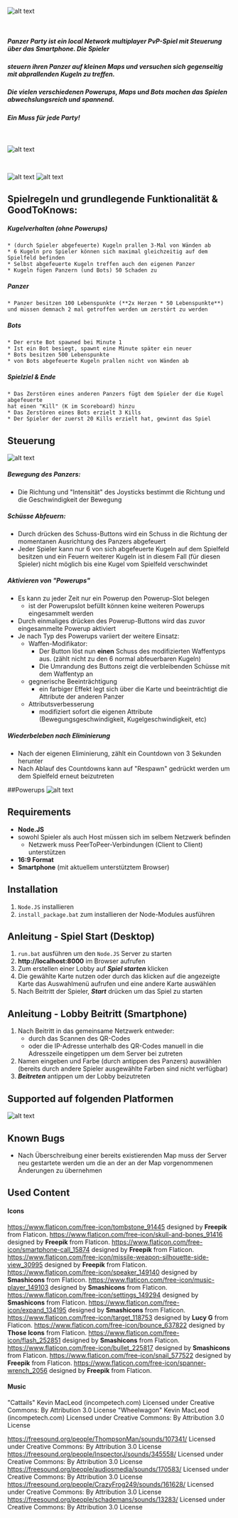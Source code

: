 ﻿![alt text](./public/graphics/banner.svg)

&nbsp;
##### Panzer Party ist ein local Network multiplayer PvP-Spiel mit Steuerung über das Smartphone. Die Spieler
##### steuern ihren Panzer auf kleinen Maps und versuchen sich gegenseitig mit abprallenden Kugeln zu treffen. 
##### Die vielen verschiedenen Powerups, Maps und Bots machen das Spielen abwechslungsreich und spannend.
##### Ein Muss für jede Party!
&nbsp;  

![alt text](./media/screenshots/screen_1.png)

&nbsp;  

![alt text](./media/screenshots/mobile_1mock.png)
![alt text](./media/screenshots/mobile_2mock.png)



## Spielregeln und grundlegende Funktionalität & GoodToKnows:
##### Kugelverhalten (ohne Powerups)
    * (durch Spieler abgefeuerte) Kugeln prallen 3-Mal von Wänden ab
    * 6 Kugeln pro Spieler können sich maximal gleichzeitig auf dem Spielfeld befinden
    * Selbst abgefeuerte Kugeln treffen auch den eigenen Panzer
    * Kugeln fügen Panzern (und Bots) 50 Schaden zu
##### Panzer
    * Panzer besitzen 100 Lebenspunkte (**2x Herzen * 50 Lebenspunkte**)
    und müssen demnach 2 mal getroffen werden um zerstört zu werden
##### Bots
    * Der erste Bot spawned bei Minute 1
    * Ist ein Bot besiegt, spawnt eine Minute später ein neuer
    * Bots besitzen 500 Lebenspunkte
    * von Bots abgefeuerte Kugeln prallen nicht von Wänden ab
##### Spielziel & Ende
    * Das Zerstören eines anderen Panzers fügt dem Spieler der die Kugel abgefeuerte
    hat einen "Kill" (K im Scoreboard) hinzu
    * Das Zerstören eines Bots erzielt 3 Kills
    * Der Spieler der zuerst 20 Kills erzielt hat, gewinnt das Spiel

## Steuerung
![alt text](./media/screenshots/mobile_2_beschriftet.png)
##### Bewegung des Panzers:
* Die Richtung und "Intensität" des Joysticks bestimmt die Richtung und die Geschwindigkeit der Bewegung
##### Schüsse Abfeuern:
* Durch drücken des Schuss-Buttons wird ein Schuss in die Richtung der momentanen Ausrichtung des Panzers abgefeuert
* Jeder Spieler kann nur 6 von sich abgefeuerte Kugeln auf dem Spielfeld besitzen und ein Feuern weiterer Kugeln ist in diesem Fall (für diesen Spieler) nicht möglich bis eine Kugel vom Spielfeld verschwindet
##### Aktivieren von "Powerups"
* Es kann zu jeder Zeit nur ein Powerup den Powerup-Slot belegen
    * ist der Powerupslot befüllt können keine weiteren Powerups eingesammelt werden 
* Durch einmaliges drücken des Powerup-Buttons wird das zuvor eingesammelte Powerup aktiviert
* Je nach Typ des Powerups variiert der weitere Einsatz:
    * Waffen-Modifikator: 
        * Der Button löst nun **einen** Schuss des modifizierten Waffentyps aus. (zählt nicht zu den 6 normal abfeuerbaren Kugeln)
        * Die Umrandung des Buttons zeigt die verbleibenden Schüsse mit dem Waffentyp an
    * gegnerische Beeinträchtigung
        * ein farbiger Effekt legt sich über die Karte und beeinträchtigt die Attribute der anderen Panzer
    * Attributsverbesserung
        *  modifiziert sofort die eigenen Attribute (Bewegungsgeschwindigkeit, Kugelgeschwindigkeit, etc)
##### Wiederbeleben nach Eliminierung
* Nach der eigenen Eliminierung, zählt ein Countdown von 3 Sekunden herunter
* Nach Ablauf des Countdowns kann auf "Respawn" gedrückt werden um dem Spielfeld erneut beizutreten

##Powerups
![alt text](./media/screenshots/powerups.png)

## Requirements
+ **Node.JS**
+ sowohl Spieler als auch Host müssen sich im selbem Netzwerk befinden
    + Netzwerk muss PeerToPeer-Verbindungen (Client to Client) unterstützen   
+ **16:9 Format** 
+ **Smartphone** (mit aktuellem unterstütztem Browser)
## Installation
1. `Node.JS` installieren
2. `install_package.bat` zum installieren der Node-Modules ausführen

## Anleitung - Spiel Start  (Desktop)
1. `run.bat` ausführen um den `Node.JS` Server zu starten
2. **http://localhost:8000** im Browser aufrufen
3. Zum erstellen einer Lobby auf ***Spiel starten*** klicken
4. Die gewählte Karte nutzen oder durch das klicken auf die angezeigte Karte das Auswahlmenü aufrufen und eine andere Karte auswählen
5. Nach Beitritt der Spieler,  ***Start*** drücken um das Spiel zu starten

## Anleitung - Lobby Beitritt   (Smartphone)
1. Nach Beitritt in das gemeinsame Netzwerk  entweder:
    * durch das Scannen des QR-Codes
    * oder die IP-Adresse unterhalb des QR-Codes manuell in die Adresszeile eingetippen um
   dem Server bei zutreten
2. Namen eingeben und Farbe (durch antippen des Panzers) auswählen (bereits durch andere Spieler ausgewählte Farben sind nicht verfügbar)
3. ***Beitreten*** antippen um der Lobby beizutreten



## Supported auf folgenden Platformen
![alt text](./media/runson.png)
## Known Bugs
* Nach Überschreibung einer bereits existierenden Map muss der Server neu gestartete werden um die an der an der Map vorgenommenen Änderungen zu übernehmen

## Used Content
#### Icons
https://www.flaticon.com/free-icon/tombstone_91445 designed by **Freepik** from Flaticon.
https://www.flaticon.com/free-icon/skull-and-bones_91416 designed by **Freepik** from Flaticon.
https://www.flaticon.com/free-icon/smartphone-call_15874 designed by **Freepik** from Flaticon.
https://www.flaticon.com/free-icon/missile-weapon-silhouette-side-view_30995 designed by **Freepik** from Flaticon.
https://www.flaticon.com/free-icon/speaker_149140 designed by **Smashicons** from Flaticon.
https://www.flaticon.com/free-icon/music-player_149103 designed by **Smashicons** from Flaticon.
https://www.flaticon.com/free-icon/settings_149294 designed by **Smashicons** from Flaticon.
https://www.flaticon.com/free-icon/expand_134195 designed by **Smashicons** from Flaticon.
https://www.flaticon.com/free-icon/target_118753 designed by **Lucy G** from Flaticon.
https://www.flaticon.com/free-icon/bounce_637822 designed by **Those Icons** from Flaticon.
https://www.flaticon.com/free-icon/flash_252851 designed by **Smashicons** from Flaticon.
https://www.flaticon.com/free-icon/bullet_225817 designed by **Smashicons** from Flaticon.
https://www.flaticon.com/free-icon/snail_577522 designed by **Freepik** from Flaticon.
https://www.flaticon.com/free-icon/spanner-wrench_2056 designed by **Freepik** from Flaticon.

#### Music
"Cattails" Kevin MacLeod (incompetech.com) Licensed under Creative Commons: By Attribution 3.0 License
"Wheelwagon" Kevin MacLeod (incompetech.com) Licensed under Creative Commons: By Attribution 3.0 License

https://freesound.org/people/ThompsonMan/sounds/107341/ Licensed under Creative Commons: By Attribution 3.0 License
https://freesound.org/people/InspectorJ/sounds/345558/ Licensed under Creative Commons: By Attribution 3.0 License
https://freesound.org/people/audiosmedia/sounds/170583/ Licensed under Creative Commons: By Attribution 3.0 License
https://freesound.org/people/CrazyFrog249/sounds/161628/ Licensed under Creative Commons: By Attribution 3.0 License
https://freesound.org/people/schademans/sounds/13283/ Licensed under Creative Commons: By Attribution 3.0 License
